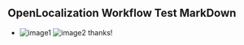 ## OpenLocalization Workflow Test MarkDown
* ![image1](.\01426cd5-c646-4c4c-b9f7-18af0af9ad89.PNG)   ![image2](.\6be285e5-8124-482c-83fc-c1908b25bc9f.png) 
thanks!